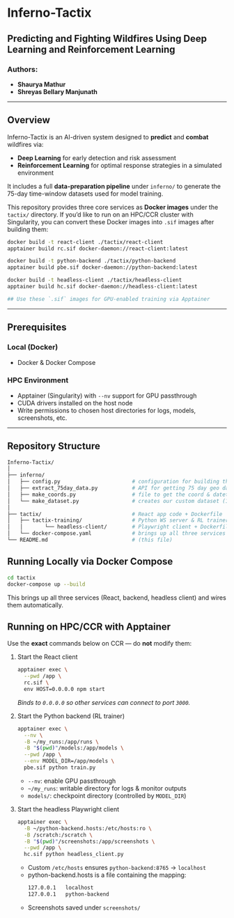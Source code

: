 # Inferno-Tactix

## Predicting and Fighting Wildfires Using Deep Learning and Reinforcement Learning

### Authors:
- **Shaurya Mathur**
- **Shreyas Bellary Manjunath**

---

## Overview

Inferno-Tactix is an AI-driven system designed to **predict** and **combat** wildfires via:  
- **Deep Learning** for early detection and risk assessment  
- **Reinforcement Learning** for optimal response strategies in a simulated environment  

It includes a full **data-preparation pipeline** under `inferno/` to generate the 75-day time-window datasets used for model training.

This repository provides three core services as **Docker images** under the `tactix/` directory. If you’d like to run on an HPC/CCR cluster with Singularity, you can convert these Docker images into `.sif` images after building them:

```bash
docker build -t react-client ./tactix/react-client
apptainer build rc.sif docker-daemon://react-client:latest

docker build -t python-backend ./tactix/python-backend
apptainer build pbe.sif docker-daemon://python-backend:latest

docker build -t headless-client ./tactix/headless-client
apptainer build hc.sif docker-daemon://headless-client:latest

## Use these `.sif` images for GPU-enabled training via Apptainer
```
---

## Prerequisites

### Local (Docker)
- Docker & Docker Compose

### HPC Environment
- Apptainer (Singularity) with `--nv` support for GPU passthrough  
- CUDA drivers installed on the host node  
- Write permissions to chosen host directories for logs, models, screenshots, etc.

---

## Repository Structure

```bash
Inferno-Tactix/
│
├── inferno/
│   ├── config.py                       # configuration for building the dataset
│   ├── extract_75day_data.py           # API for getting 75 day geo data window for predictions
│   ├── make_coords.py                  # file to get the coord & datetime pairs of Wildfire/No-Wildire
│   └── make_dataset.py                 # creates our custom dataset (10M+ datapoints)
│
├── tactix/                             # React app code + Dockerfile     
│   ├── tactix-training/                # Python WS server & RL trainer + Dockerfile
│   │       └── headless-client/        # Playwright client + Dockerfile
│   └── docker-compose.yaml             # brings up all three services locally
└── README.md                           # (this file)
```

## Running Locally via Docker Compose

```bash
cd tactix
docker-compose up --build
```

This brings up all three services (React, backend, headless client) and wires them automatically.

## Running on HPC/CCR with Apptainer

Use the **exact** commands below on CCR — do **not** modify them:

1. Start the React client

    ```bash
    apptainer exec \
      --pwd /app \
      rc.sif \
      env HOST=0.0.0.0 npm start
    ```
    *Binds to `0.0.0.0` so other services can connect to port `3000`.*

2. Start the Python backend (RL trainer)

    ```bash
    apptainer exec \
      --nv \
      -B ~/my_runs:/app/runs \
      -B "$(pwd)"/models:/app/models \
      --pwd /app \
      --env MODEL_DIR=/app/models \
      pbe.sif python train.py
    ```
    - `--nv`: enable GPU passthrough  
    - `~/my_runs`: writable directory for logs & monitor outputs  
    - `models/`: checkpoint directory (controlled by `MODEL_DIR`)

3. Start the headless Playwright client

    ```bash
    apptainer exec \
      -B ~/python-backend.hosts:/etc/hosts:ro \
      -B /scratch:/scratch \
      -B "$(pwd)"/screenshots:/app/screenshots \
      --pwd /app \
      hc.sif python headless_client.py
    ```
    - Custom `/etc/hosts` ensures `python-backend:8765` → `localhost`
    - python-backend.hosts is a file containing the mapping:
      ```bash
      127.0.0.1   localhost
      127.0.0.1   python-backend
      ```
    - Screenshots saved under `screenshots/`
